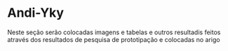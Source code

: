 # Andi-Yky
Neste seção serão colocadas imagens e tabelas e outros resultadis feitos através dos resultados de pesquisa de prototipação  e colocadas no arigo
